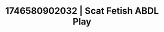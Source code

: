 ---
categories:
- Tasteful nudity
- AI-generated
- Sultry voice
- Erotic dance
- Erotic silhouette
- Voyeur fantasy
- ASMR
- Cosplay
image: /assets/images/1746580902032.jpg
layout: post
seo:
  description: Featured content with sensual ABDL Play, Scat Fetish. HD images available.
  keywords: ABDL Play, Scat Fetish
  og_image: /assets/images/1746580902032.jpg
  schema_type: VisualArtwork
tags:
- ABDL Play
- Scat Fetish
- '#1746580902032'
title: 1746580902032 | Scat Fetish ABDL Play
---